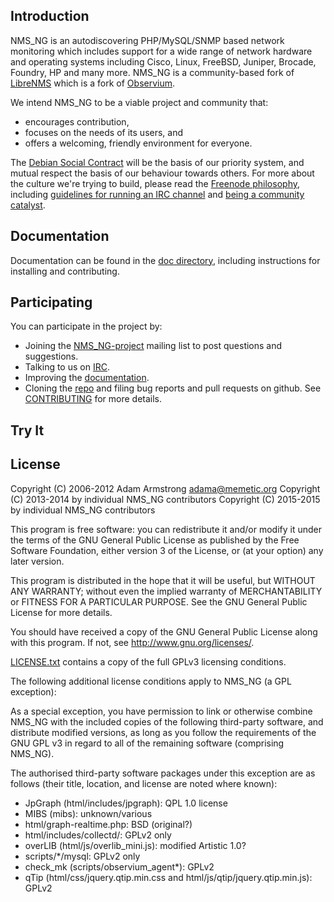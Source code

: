 Introduction
------------

NMS_NG is an autodiscovering PHP/MySQL/SNMP based network monitoring
which includes support for a wide range of network hardware and operating
systems including Cisco, Linux, FreeBSD, Juniper, Brocade, Foundry, HP and
many more.  NMS_NG is a community-based fork of [LibreNMS][8] which is a fork of
[Observium][9].

We intend NMS_NG to be a viable project and community that:
- encourages contribution,
- focuses on the needs of its users, and
- offers a welcoming, friendly environment for everyone.

The [Debian Social Contract][10] will be the basis of our priority system,
and mutual respect the basis of our behaviour towards others.  For more
about the culture we're trying to build, please read the [Freenode
philosophy][13], including [guidelines for running an IRC channel][6] and
[being a community catalyst][7].


Documentation
-------------

Documentation can be found in the [doc directory][5], including instructions
for installing and contributing.


Participating
-------------

You can participate in the project by:
- Joining the [NMS_NG-project][1] mailing list to post questions and
  suggestions.
- Talking to us on [IRC][4].
- Improving the [documentation][5].
- Cloning the [repo][2] and filing bug reports and pull requests on github.
  See [CONTRIBUTING][15] for more details.


Try It
------



License
-------

Copyright (C) 2006-2012 Adam Armstrong <adama@memetic.org>
Copyright (C) 2013-2014 by individual NMS_NG contributors
Copyright (C) 2015-2015 by individual NMS_NG contributors

 This program is free software: you can redistribute it and/or modify
 it under the terms of the GNU General Public License as published by
 the Free Software Foundation, either version 3 of the License, or
 (at your option) any later version.

 This program is distributed in the hope that it will be useful,
 but WITHOUT ANY WARRANTY; without even the implied warranty of
 MERCHANTABILITY or FITNESS FOR A PARTICULAR PURPOSE.  See the
 GNU General Public License for more details.

 You should have received a copy of the GNU General Public License
 along with this program.  If not, see <http://www.gnu.org/licenses/>.

[LICENSE.txt][14] contains a copy of the full GPLv3 licensing conditions.

The following additional license conditions apply to NMS_NG (a GPL
exception):

  As a special exception, you have permission to link or otherwise combine
  NMS_NG with the included copies of the following third-party software,
  and distribute modified versions, as long as you follow the requirements
  of the GNU GPL v3 in regard to all of the remaining software (comprising
  NMS_NG).

  The authorised third-party software packages under this exception are as
  follows (their title, location, and license are noted where known):
  - JpGraph (html/includes/jpgraph): QPL 1.0 license
  - MIBS (mibs): unknown/various
  - html/graph-realtime.php: BSD (original?)
  - html/includes/collectd/: GPLv2 only
  - overLIB (html/js/overlib_mini.js): modified Artistic 1.0?
  - scripts/*/mysql: GPLv2 only
  - check_mk (scripts/observium_agent*): GPLv2
  - qTip (html/css/jquery.qtip.min.css and html/js/qtip/jquery.qtip.min.js): GPLv2

[1]: https://groups.google.com/forum/#!forum/NMS_NG-project "NMS_NG"
[2]: https://github.com/speedguzzi/NMS_NG "Main NMS_NG GitHub repo"
[4]: irc://irc.freenode.net/##NMS_NG "NMS_NG IRC channel"
[5]: https://github.com/speedguzzi/NMS_NG/tree/master/doc/
[6]: http://freenode.net/channel_guidelines.shtml "Freenode channel guidelines"
[7]: http://freenode.net/catalysts.shtml "Freenode community catalysts"
[8]: http://observium.org/ "Observium web site"
[9]: http://observium.org/ "Observium web site"
[10]: http://www.debian.org/social_contract "Debian project social contract"
[12]: https://github.com/speedguzzi/NMS_NG/tree/master/doc/Observium_Welcome.md
[13]: http://freenode.net/philosophy.shtml "Freenode philosophy"
[14]: https://github.com/speedguzzi/NMS_NG/tree/master/LICENSE.txt
[15]: https://github.com/speedguzzi/NMS_NG/tree/master/doc/CONTRIBUTING.md
